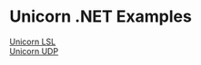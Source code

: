 # Unicorn .NET Examples

[Unicorn LSL](https://github.com/unicorn-bi/Unicorn-Suite-Hybrid-Black/tree/master/Unicorn%20.NET%20API/UnicornLSL)<br>
[Unicorn UDP](https://github.com/unicorn-bi/Unicorn-Suite-Hybrid-Black/tree/master/Unicorn%20.NET%20API/UnicornUDP)<br>